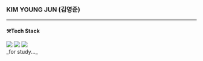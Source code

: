 <dl>
  <h3>KIM YOUNG JUN (김영준)</h3>
  <hr>
  <h4>⚒️Tech Stack</h4>
  <img src="https://img.shields.io/badge/ReactNative-262B31?style=flat-square&logo=React&logoColor=61DBFB"/>
  <img src="https://img.shields.io/badge/JavaScript-FFFF00?style=flat-square&logo=Javascript&logoColor=black"/>
  <img src="https://img.shields.io/badge/Android-32DE84?style=flat-square&logo=Android&logoColor=white"/>
  <br>
  _for study..._
</dl>
